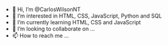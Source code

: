 - 👋 Hi, I’m @CarlosWilsonNT
- 👀 I’m interested in HTML, CSS, JavaScript, Python and SQL
- 🌱 I’m currently learning HTML, CSS and JavaScript
- 💞️ I’m looking to collaborate on ...
- 📫 How to reach me ...

<!---
CarlosWilsonNT/CarlosWilsonNT is a ✨ special ✨ repository because its `README.md` (this file) appears on your GitHub profile.
You can click the Preview link to take a look at your changes.
--->
